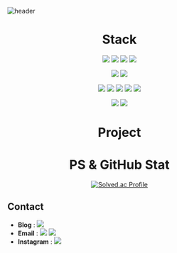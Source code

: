 ![header](https://capsule-render.vercel.app/api?type=waving&color=gradient&customColorList=12&height=250&section=header&text=Short&nbsp;Info&animation=fadeIn&20render&fontSize=60)
 <div align=center>

  # Stack
<div align=center><img src="https://img.shields.io/badge/Java-6DB33F?style=for-the-badge&logo=Java&logoColor=white">  <img src="https://img.shields.io/badge/Spring-6DB33F?style=for-the-badge&logo=Spring&logoColor=white"/> <img src="https://img.shields.io/badge/SpringBoot-6DB33F?style=for-the-badge&logo=SpringBoot&logoColor=white"/> <img src="https://img.shields.io/badge/Spring Security-6DB33F?style=for-the-badge&logo=Spring Security&logoColor=white"/>

<img src="https://img.shields.io/badge/Python-3776AB?style=for-the-badge&logo=Python&logoColor=yellow">  <img src="https://img.shields.io/badge/Django-092E20?style=for-the-badge&logo=Python&logoColor=white">  <br>

 <img src="https://img.shields.io/badge/amazons3-569A31?style=for-the-badge&logo=amazons3&logoColor=white">
 <img src="https://img.shields.io/badge/amazonrds-527FFF?style=for-the-badge&logo=amazonrds&logoColor=white">
<img src="https://img.shields.io/badge/mysql-4479A1?style=for-the-badge&logo=mysql&logoColor=white">
 <img src="https://img.shields.io/badge/redis-DC382D?style=for-the-badge&logo=redis&logoColor=white">
 <img src="https://img.shields.io/badge/celery-37814A?style=for-the-badge&logo=celery&logoColor=white">  
 
 <img src="https://img.shields.io/badge/C++-00599C?style=for-the-badge&logo=Cplusplus&logoColor=white">  <img src="https://img.shields.io/badge/C-A8B9CC?style=for-the-badge&logo=C&logoColor=white">  <br> 
 </div>




# <div align=center>Project</div>




# <div align=center>PS & GitHub Stat</div>
  [![Solved.ac Profile](http://mazassumnida.wtf/api/v2/generate_badge?boj=brighteast98)](https://solved.ac/brighteast98/)

</div>

## Contact
- **Blog** :  <a href="" target="_blank"><img src="https://img.shields.io/badge/DevBlog-123456?style=round-square&logo=Tistory&logoColor=green"/></a>
- **Email** : <img src="https://img.shields.io/badge/hdsung98-EA4335?style=round-square&logo=Gmail&logoColor=white"/>           <img src="https://img.shields.io/badge/hdsung98-03C75A?style=round-square&logo=Naver&logoColor=white"/>
- **Instagram** :  <a href="https://www.instagram.com/brighteast_98/" target="_blank"><img src="https://img.shields.io/badge/br1ght_east-E4405F?style=round-square&logo=Instagram&logoColor=white"/></a>


